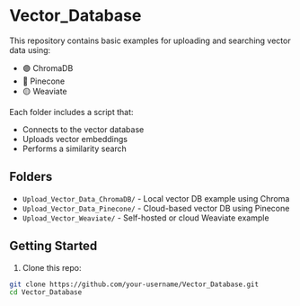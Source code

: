 # Vector_Database

This repository contains basic examples for uploading and searching vector data using:

- 🟣 ChromaDB
- 🔵 Pinecone
- 🟡 Weaviate

Each folder includes a script that:
- Connects to the vector database
- Uploads vector embeddings
- Performs a similarity search

## Folders

- `Upload_Vector_Data_ChromaDB/` - Local vector DB example using Chroma
- `Upload_Vector_Data_Pinecone/` - Cloud-based vector DB using Pinecone
- `Upload_Vector_Weaviate/` - Self-hosted or cloud Weaviate example

## Getting Started

1. Clone this repo:
```bash
git clone https://github.com/your-username/Vector_Database.git
cd Vector_Database
